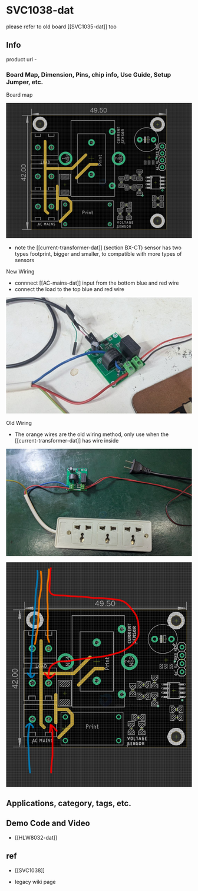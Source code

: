 
# SVC1038-dat

please refer to old board [[SVC1035-dat]] too 

## Info

product url - 

### Board Map, Dimension, Pins, chip info, Use Guide, Setup Jumper, etc.

Board map 

![](2025-06-07-17-30-01.png)

- note the [[current-transformer-dat]] (section BX-CT) sensor has two types footprint, bigger and smaller, to compatible with more types of sensors

New Wiring 

- connnect [[AC-mains-dat]] input from the bottom blue and red wire 
- connect the load to the top blue and red wire

![](2025-06-12-16-02-42.png)

Old Wiring

- The orange wires are the old wiring method, only use when the [[current-transformer-dat]] has wire inside

![](2025-06-12-16-02-19.png)

![](2025-06-07-17-35-24.png)

## Applications, category, tags, etc. 

## Demo Code and Video

- [[HLW8032-dat]]

## ref 

- [[SVC1038]] 

- legacy wiki page 
